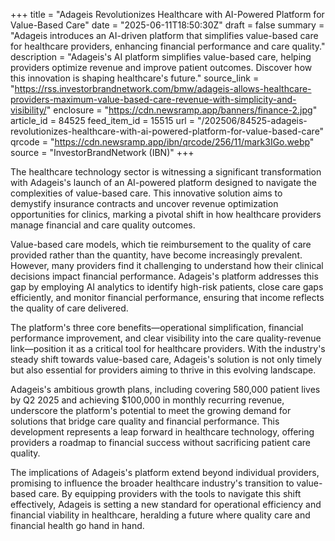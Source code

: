 +++
title = "Adageis Revolutionizes Healthcare with AI-Powered Platform for Value-Based Care"
date = "2025-06-11T18:50:30Z"
draft = false
summary = "Adageis introduces an AI-driven platform that simplifies value-based care for healthcare providers, enhancing financial performance and care quality."
description = "Adageis's AI platform simplifies value-based care, helping providers optimize revenue and improve patient outcomes. Discover how this innovation is shaping healthcare's future."
source_link = "https://rss.investorbrandnetwork.com/bmw/adageis-allows-healthcare-providers-maximum-value-based-care-revenue-with-simplicity-and-visibility/"
enclosure = "https://cdn.newsramp.app/banners/finance-2.jpg"
article_id = 84525
feed_item_id = 15515
url = "/202506/84525-adageis-revolutionizes-healthcare-with-ai-powered-platform-for-value-based-care"
qrcode = "https://cdn.newsramp.app/ibn/qrcode/256/11/mark3IGo.webp"
source = "InvestorBrandNetwork (IBN)"
+++

<p>The healthcare technology sector is witnessing a significant transformation with Adageis's launch of an AI-powered platform designed to navigate the complexities of value-based care. This innovative solution aims to demystify insurance contracts and uncover revenue optimization opportunities for clinics, marking a pivotal shift in how healthcare providers manage financial and care quality outcomes.</p><p>Value-based care models, which tie reimbursement to the quality of care provided rather than the quantity, have become increasingly prevalent. However, many providers find it challenging to understand how their clinical decisions impact financial performance. Adageis's platform addresses this gap by employing AI analytics to identify high-risk patients, close care gaps efficiently, and monitor financial performance, ensuring that income reflects the quality of care delivered.</p><p>The platform's three core benefits—operational simplification, financial performance improvement, and clear visibility into the care quality-revenue link—position it as a critical tool for healthcare providers. With the industry's steady shift towards value-based care, Adageis's solution is not only timely but also essential for providers aiming to thrive in this evolving landscape.</p><p>Adageis's ambitious growth plans, including covering 580,000 patient lives by Q2 2025 and achieving $100,000 in monthly recurring revenue, underscore the platform's potential to meet the growing demand for solutions that bridge care quality and financial performance. This development represents a leap forward in healthcare technology, offering providers a roadmap to financial success without sacrificing patient care quality.</p><p>The implications of Adageis's platform extend beyond individual providers, promising to influence the broader healthcare industry's transition to value-based care. By equipping providers with the tools to navigate this shift effectively, Adageis is setting a new standard for operational efficiency and financial viability in healthcare, heralding a future where quality care and financial health go hand in hand.</p>